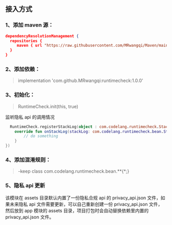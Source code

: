 ## 接入方式

### 1、添加 maven 源：

```json
dependencyResolutionManagement {
  repositories {
     maven { url "https://raw.githubusercontent.com/MRwangqi/Maven/main"}
  }
}
```

### 2、添加依赖：

> implementation 'com.github.MRwangqi:runtimecheck:1.0.0'

### 3、初始化：

> RuntimeCheck.init(this, true)

监听隐私 api 的调用情况

```kotlin
  RuntimeCheck.registerStackLog(object : com.codelang.runtimecheck.StackLogListener {
    override fun onStackLog(stackLog: com.codelang.runtimecheck.bean.StackLog) {
        // do something
    }
})
```

### 4、添加混淆规则：

> -keep class com.codelang.runtimecheck.bean.**{*;}

### 5、隐私 api 更新

该模块在 assets 目录默认内置了一份隐私合规 api 的 privacy_api.json 文件，如果未来隐私 api
文件需要更新，可以自己重新创建一份 privacy_api.json 文件，然后放到 app 模块的 assets
目录，项目打包时会自动替换依赖里内置的 privacy_api.json 文件。